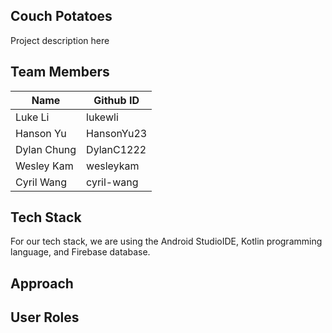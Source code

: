 ## Couch Potatoes
Project description here

## Team Members
| Name        | Github ID   |
| ----------- | ----------- |
| Luke Li     | lukewli     |
| Hanson Yu   | HansonYu23  |
| Dylan Chung | DylanC1222  |
| Wesley Kam  | wesleykam   |
| Cyril Wang  | cyril-wang  |

## Tech Stack
For our tech stack, we are using the Android StudioIDE, Kotlin programming language, and Firebase database.

## Approach

## User Roles
